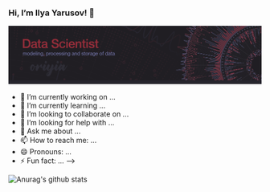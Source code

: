 ### Hi, I’m Ilya Yarusov! 👋

![Header](https://github.com/oriyia/oriyia/blob/main/image/cover_github.png)


- 🔭 I’m currently working on ...
- 🌱 I’m currently learning ...
- 👯 I’m looking to collaborate on ...
- 🤔 I’m looking for help with ...
- 💬 Ask me about ...
- 📫 How to reach me: ...
- 😄 Pronouns: ...
- ⚡ Fun fact: ...
-->

![Anurag's github stats](https://github-readme-stats.vercel.app/api?username=oriyia&show_icons=true&theme=radical)
